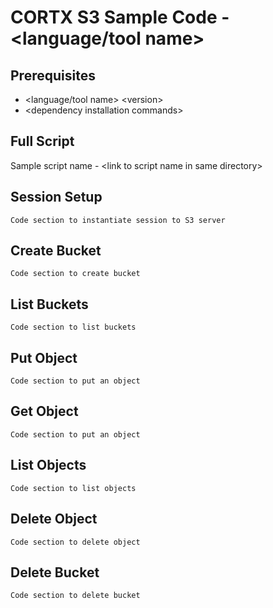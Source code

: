 CORTX S3 Sample Code - \<language/tool name\>
==============================

Prerequisites
---------------------
* \<language/tool name\> \<version\>
* \<dependency installation commands\>

Full Script
---------------------
Sample script name - \<link to script name in same directory\>

Session  Setup
---------------------
```Code section to instantiate session to S3 server```

Create Bucket
---------------------
```Code section to create bucket```

List Buckets
---------------------
```Code section to list buckets```

Put Object
---------------------
```Code section to put an object```

Get  Object
---------------------
```Code section to put an object```

List Objects
---------------------
```Code section to list objects```

Delete Object
---------------------
```Code section to delete object```

Delete Bucket
---------------------
```Code section to delete bucket```

